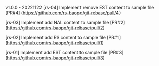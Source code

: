

v1.0.0 - 20221122
[rs-04] Implement remove EST content to sample file
[PR#4] (https://github.com/rs-baopq/git-rebase/pull/4)

[rs-03] Implement add NAL content to sample file
[PR#2] (https://github.com/rs-baopq/git-rebase/pull/2)

[rs-02] Implement add RS content to sample file
[PR#1] (https://github.com/rs-baopq/git-rebase/pull/1)

[rs-01] Implement add EST content to sample file
[PR#3] (https://github.com/rs-baopq/git-rebase/pull/3)